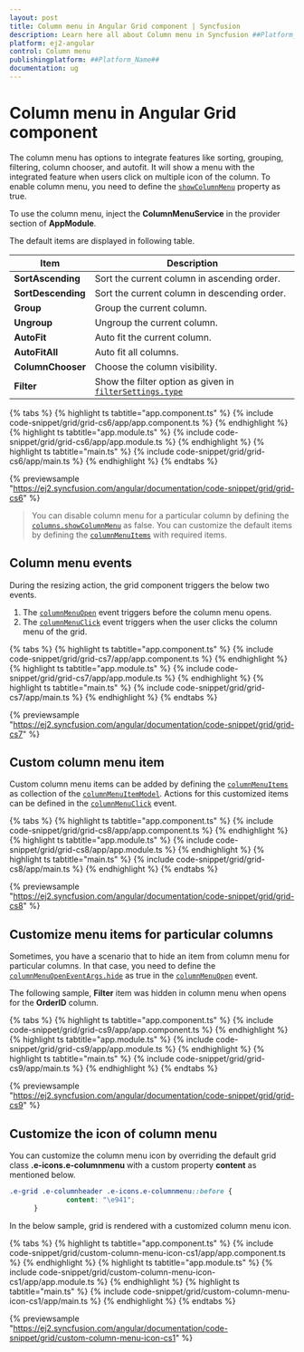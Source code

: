 ```yaml
---
layout: post
title: Column menu in Angular Grid component | Syncfusion
description: Learn here all about Column menu in Syncfusion ##Platform_Name## Grid component of Syncfusion Essential JS 2 and more.
platform: ej2-angular
control: Column menu 
publishingplatform: ##Platform_Name##
documentation: ug
---
```


# Column menu in Angular Grid component

The column menu has options to integrate features like sorting, grouping, filtering, column chooser, and autofit.
It will show a menu with the integrated feature when users click on multiple icon of the column.
To enable column menu, you need to define the [`showColumnMenu`](https://ej2.syncfusion.com/angular/documentation/api/grid/#showcolumnmenu) property as true.

To use the column menu, inject the **ColumnMenuService** in the provider section of **AppModule**.

The default items are displayed in following table.

| Item | Description |
|-----|-----|
| **SortAscending** | Sort the current column in ascending order. |
| **SortDescending** | Sort the current column in descending order. |
| **Group** | Group the current column. |
| **Ungroup** | Ungroup the current column. |
| **AutoFit** | Auto fit the current column. |
| **AutoFitAll** | Auto fit all columns. |
| **ColumnChooser** | Choose the column visibility. |
| **Filter** | Show the filter option as given in [`filterSettings.type`](https://ej2.syncfusion.com/angular/documentation/api/grid/filterSettings/#type) |

{% tabs %}
{% highlight ts tabtitle="app.component.ts" %}
{% include code-snippet/grid/grid-cs6/app/app.component.ts %}
{% endhighlight %}
{% highlight ts tabtitle="app.module.ts" %}
{% include code-snippet/grid/grid-cs6/app/app.module.ts %}
{% endhighlight %}
{% highlight ts tabtitle="main.ts" %}
{% include code-snippet/grid/grid-cs6/app/main.ts %}
{% endhighlight %}
{% endtabs %}
  
{% previewsample "https://ej2.syncfusion.com/angular/documentation/code-snippet/grid/grid-cs6" %}

> You can disable column menu for a particular column by defining the
[`columns.showColumnMenu`](https://ej2.syncfusion.com/angular/documentation/api/grid/column/#showcolumnmenu) as false.
> You can customize the default items by defining the
[`columnMenuItems`](https://ej2.syncfusion.com/angular/documentation/api/grid/#columnmenuitems) with required items.

## Column menu events

During the resizing action, the grid component triggers the below two events.

1. The [`columnMenuOpen`](https://ej2.syncfusion.com/angular/documentation/api/grid/#columnmenuopen) event triggers before the column menu opens.
2. The [`columnMenuClick`](https://ej2.syncfusion.com/angular/documentation/api/grid/#columnmenuclick) event triggers when the user clicks the column menu of the grid.

{% tabs %}
{% highlight ts tabtitle="app.component.ts" %}
{% include code-snippet/grid/grid-cs7/app/app.component.ts %}
{% endhighlight %}
{% highlight ts tabtitle="app.module.ts" %}
{% include code-snippet/grid/grid-cs7/app/app.module.ts %}
{% endhighlight %}
{% highlight ts tabtitle="main.ts" %}
{% include code-snippet/grid/grid-cs7/app/main.ts %}
{% endhighlight %}
{% endtabs %}
  
{% previewsample "https://ej2.syncfusion.com/angular/documentation/code-snippet/grid/grid-cs7" %}

## Custom column menu item

Custom column menu items can be added by defining the
[`columnMenuItems`](https://ej2.syncfusion.com/angular/documentation/api/grid/#columnmenuitems) as collection of
the [`columnMenuItemModel`](https://ej2.syncfusion.com/angular/documentation/api/grid/columnMenuItemModel/).
Actions for this customized items can be defined in the
[`columnMenuClick`](https://ej2.syncfusion.com/angular/documentation/api/grid/#columnmenuclick) event.

{% tabs %}
{% highlight ts tabtitle="app.component.ts" %}
{% include code-snippet/grid/grid-cs8/app/app.component.ts %}
{% endhighlight %}
{% highlight ts tabtitle="app.module.ts" %}
{% include code-snippet/grid/grid-cs8/app/app.module.ts %}
{% endhighlight %}
{% highlight ts tabtitle="main.ts" %}
{% include code-snippet/grid/grid-cs8/app/main.ts %}
{% endhighlight %}
{% endtabs %}
  
{% previewsample "https://ej2.syncfusion.com/angular/documentation/code-snippet/grid/grid-cs8" %}

## Customize menu items for particular columns

Sometimes, you have a scenario that to hide an item from column menu for particular columns. In that case, you need to define the
[`columnMenuOpenEventArgs.hide`](https://ej2.syncfusion.com/angular/documentation/api/grid/columnMenuOpenEventArgs) as true in the
[`columnMenuOpen`](https://ej2.syncfusion.com/angular/documentation/api/grid/#columnmenuopen) event.

The following sample, **Filter** item was hidden in column menu when opens for the **OrderID** column.

{% tabs %}
{% highlight ts tabtitle="app.component.ts" %}
{% include code-snippet/grid/grid-cs9/app/app.component.ts %}
{% endhighlight %}
{% highlight ts tabtitle="app.module.ts" %}
{% include code-snippet/grid/grid-cs9/app/app.module.ts %}
{% endhighlight %}
{% highlight ts tabtitle="main.ts" %}
{% include code-snippet/grid/grid-cs9/app/main.ts %}
{% endhighlight %}
{% endtabs %}
  
{% previewsample "https://ej2.syncfusion.com/angular/documentation/code-snippet/grid/grid-cs9" %}

## Customize the icon of column menu

You can customize the column menu icon by overriding the default grid class **.e-icons.e-columnmenu** with a custom property **content** as mentioned below.

```css
.e-grid .e-columnheader .e-icons.e-columnmenu::before {
              content: "\e941";
      }
```

In the below sample, grid is rendered with a customized column menu icon.

{% tabs %}
{% highlight ts tabtitle="app.component.ts" %}
{% include code-snippet/grid/custom-column-menu-icon-cs1/app/app.component.ts %}
{% endhighlight %}
{% highlight ts tabtitle="app.module.ts" %}
{% include code-snippet/grid/custom-column-menu-icon-cs1/app/app.module.ts %}
{% endhighlight %}
{% highlight ts tabtitle="main.ts" %}
{% include code-snippet/grid/custom-column-menu-icon-cs1/app/main.ts %}
{% endhighlight %}
{% endtabs %}
  
{% previewsample "https://ej2.syncfusion.com/angular/documentation/code-snippet/grid/custom-column-menu-icon-cs1" %}